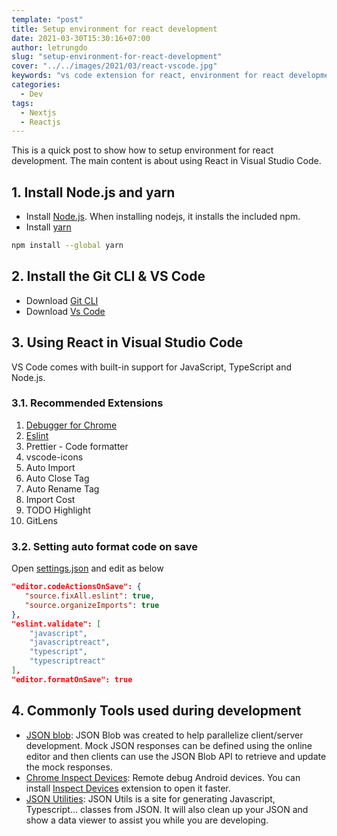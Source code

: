 ```yaml
---
template: "post"
title: Setup environment for react development
date: 2021-03-30T15:30:16+07:00
author: letrungdo
slug: "setup-environment-for-react-development"
cover: "../../images/2021/03/react-vscode.jpg"
keywords: "vs code extension for react, environment for react development"
categories:
  - Dev
tags:
  - Nextjs
  - Reactjs
---
```


This is a quick post to show how to setup environment for react development. The main content is about using React in Visual Studio Code.

## 1. Install Node.js and yarn

- Install <a href="https://nodejs.org/en/download" target="_blank" rel="nofollow noopener noreferrer">Node.js</a>. When installing nodejs, it installs the included npm.
- Install <a href="https://classic.yarnpkg.com/en/docs/install" target="_blank" rel="nofollow noopener noreferrer">yarn</a>

```bash
npm install --global yarn
```

## 2. Install the Git CLI & VS Code

- Download <a href="https://git-scm.com/downloads" target="_blank" rel="nofollow noopener noreferrer">Git CLI</a>
- Download <a href="https://code.visualstudio.com/Download" target="_blank" rel="nofollow noopener noreferrer">Vs Code</a>

## 3. Using React in Visual Studio Code

VS Code comes with built-in support for JavaScript, TypeScript and Node.js.

### 3.1. Recommended Extensions

1. <a href="https://code.visualstudio.com/docs/nodejs/reactjs-tutorial#_debugging-react" target="_blank" rel="nofollow noopener noreferrer">Debugger for Chrome</a>
2. <a href="https://code.visualstudio.com/docs/nodejs/reactjs-tutorial#_linting" target="_blank" rel="nofollow noopener noreferrer">Eslint</a>
3. Prettier - Code formatter
4. vscode-icons
5. Auto Import
6. Auto Close Tag
7. Auto Rename Tag
8. Import Cost
9. TODO Highlight
10. GitLens

### 3.2. Setting auto format code on save

Open <a href="https://code.visualstudio.com/docs/getstarted/settings" target="_blank" rel="nofollow noopener noreferrer">settings.json</a>
and edit as below

```json
"editor.codeActionsOnSave": {
   "source.fixAll.eslint": true,
   "source.organizeImports": true
},
"eslint.validate": [
    "javascript",
    "javascriptreact",
    "typescript",
    "typescriptreact"
],
"editor.formatOnSave": true
```

## 4. Commonly Tools used during development

- <a href="https://jsonblob.com" target="_blank" rel="nofollow noopener noreferrer">JSON blob</a>: JSON Blob was created to help parallelize client/server development. Mock JSON responses can be defined using the online editor and then clients can use the JSON Blob API to retrieve and update the mock responses.
- <a href="chrome://inspect/#devices" target="_blank" rel="nofollow noopener noreferrer">Chrome Inspect Devices</a>: Remote debug Android devices.
  You can install <a href="https://chrome.google.com/webstore/detail/inspect-devices/gekjjfijolflhgbhjggpflnklibhkmjh?hl=vi" target="_blank" rel="nofollow noopener noreferrer">Inspect Devices</a> extension to open it faster.
- <a href="https://jsonutils.com" target="_blank" rel="nofollow noopener noreferrer">JSON Utilities</a>: JSON Utils is a site for generating Javascript, Typescript... classes from JSON. It will also clean up your JSON and show a data viewer to assist you while you are developing.
